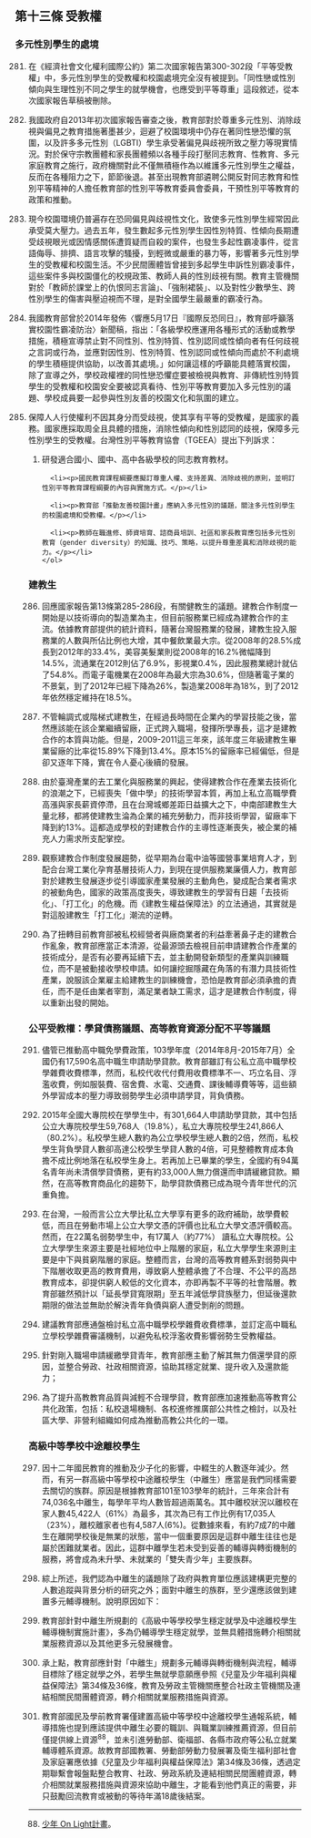 ## 第十三條 受教權

### 多元性別學生的處境

<ol start="281">
  <li><p>在《經濟社會文化權利國際公約》第二次國家報告第300-302段「平等受教權」中，多元性別學生的受教權和校園處境完全沒有被提到。「同性戀或性別傾向與生理性別不同之學生的就學機會，也應受到平等尊重」這段敘述，從本次國家報告草稿被刪除。</p></li>

  <li><p>我國政府自2013年初次國家報告審查之後，教育部對於尊重多元性別、消除歧視與偏見之教育措施著墨甚少，迴避了校園環境中仍存在著同性戀恐懼的氛圍，以及許多多元性別（LGBTI）學生承受著偏見與歧視所致之壓力等現實情況。對於保守宗教團體和家長團體頻以各種手段打壓同志教育、性教育、多元家庭教育之施行，政府機關對此不僅無積極作為以維護多元性別學生之權益，反而在各種阻力之下，節節後退。甚至出現教育部遴聘公開反對同志教育和性別平等精神的人擔任教育部的性別平等教育委員會委員，干預性別平等教育的政策和推動。</p></li>

  <li><p>現今校園環境仍普遍存在恐同偏見與歧視性文化，致使多元性別學生經常因此承受莫大壓力。過去五年，發生數起多元性別學生因性別特質、性傾向長期遭受歧視眼光或因情感關係遭質疑而自殺的案件，也發生多起性霸凌事件，從言語侮辱、排擠、語言攻擊的騷擾，到輕微或嚴重的暴力等，影響著多元性別學生的受教權和校園生活。不少民間團體皆曾接到多起學生申訴性別霸凌事件，這些案件多與校園僵化的校規政策、教師人員的性別歧視有關。教育主管機關對於「教師於課堂上的仇恨同志言論」、「強制裙裝」、以及對性少數學生、跨性別學生的傷害與壓迫視而不理，是對全國學生最嚴重的霸凌行為。</p></li>

  <li><p>我國教育部曾於2014年發佈〈響應5月17日『國際反恐同日』，教育部呼籲落實校園性霸凌防治〉新聞稿，指出：「各級學校應運用各種形式的活動或教學措施，積極宣導禁止對不同性別、性別特質、性別認同或性傾向者有任何歧視之言詞或行為，並應對因性別、性別特質、性別認同或性傾向而處於不利處境的學生積極提供協助，以改善其處境。」如何讓這樣的呼籲能具體落實校園，除了宣導之外，學校政權裡的同性戀恐懼症要被檢視與教育、非傳統性別特質學生的受教權和校園安全要被認真看待、性別平等教育要加入多元性別的議題、學校成員要一起參與性別友善的校園文化和氛圍的建立。</p></li>

  <li><p>保障人人行使權利不因其身分而受歧視，使其享有平等的受教權，是國家的義務。國家應採取周全且具體的措施，消除性傾向和性別認同的歧視，保障多元性別學生的受教權。台灣性別平等教育協會（TGEEA）提出下列訴求：</p>
    <ol>
      <li><p>研發適合國小、國中、高中各級學校的同志教育教材。</p></li>


      <li><p>國民教育課程綱要應擬訂尊重人權、支持差異、消除歧視的原則，並明訂性別平等教育課程綱要的內容與實施方式。</p></li>

      <li><p>教育部「推動友善校園計畫」應納入多元性別的議題，關注多元性別學生的校園處境和受教權。</p></li>

      <li><p>教師在職進修、師資培育、諮商員培訓、社區和家長教育應包括多元性別教育（gender diversity）的知識、技巧、策略，以提升尊重差異和消除歧視的能力。</p></li>
    </ol>
  </li>
</ol>

### 建教生

<ol start="286">
  <li><p>回應國家報告第13條第285-286段，有關健教生的議題。建教合作制度一開始是以技術導向的製造業為主，但目前服務業已經成為建教合作的主流。依據教育部提供的統計資料，隨著台灣服務業的發展，建教生投入服務業的人數與所佔比例也大增，其中餐飲業最大宗。從2008年的28.5%成長到2012年的33.4%，美容美髮業則從2008年的16.2%微幅降到14.5%，流通業在2012則佔了6.9%，影視業0.4%，因此服務業總計就佔了54.8%。而電子電機業在2008年為最大宗為30.6%，但隨著電子業的不景氣，到了2012年已經下降為26%，製造業2008年為18%，到了2012年依然穩定維持在18.5%。</p></li>

  <li><p>不管輪調式或階梯式建教生，在經過長時間在企業內的學習技能之後，當然應該能在該企業繼續留廠，正式跨入職場，發揮所學專長，這才是建教合作的本質與功能。但是，2009-2011這三年來，該年度三年級建教生畢業留廠的比率從15.89%下降到13.4%。原本15%的留廠率已經偏低，但是卻又逐年下降，實在令人憂心後續的發展。</p></li>

  <li><p>由於臺灣產業的去工業化與服務業的興起，使得建教合作在產業去技術化的浪潮之下，已經喪失「做中學」的技術學習本質，再加上私立高職學費高漲與家長薪資停滯，且在台灣城鄉差距日益擴大之下，中南部建教生大量北移，都將使建教生淪為企業的補充勞動力，而非技術學習，留廠率下降到約13%。這都造成學校的對建教合作的主導性逐漸喪失，被企業的補充人力需求所支配掌控。</p></li>

  <li><p>觀察建教合作制度發展趨勢，從早期為台電中油等國營事業培育人才，到配合台灣工業化孕育基層技術人力，到現在提供服務業廉價人力，教育部對於建教生發展逐步從引導國家產業發展的主動角色，變成配合業者需求的被動角色，國家的政策高度喪失，導致建教生的學習有日趨「去技術化」、「打工化」的危機。而《建教生權益保障法》的立法通過，其實就是對這股建教生「打工化」潮流的逆轉。</p></li>

  <li><p>為了扭轉目前教育部被私校經營者與廠商業者的利益牽著鼻子走的建教合作亂象，教育部應當正本清源，從最源頭去檢視目前申請建教合作產業的技術成分，是否有必要再延續下去，並主動開發新類型的產業與訓練職位，而不是被動接收學校申請。如何讓挖掘隱藏在角落的有潛力具技術性產業，說服該企業雇主給建教生的訓練機會，恐怕是教育部必須承擔的責任，而不是任由業者宰割，滿足業者缺工需求，這才是建教合作制度，得以重新出發的開始。</p></li>
</ol>

### 公平受教權：學貸債務議題、高等教育資源分配不平等議題

<ol start="291">
  <li><p>儘管已推動高中職免學費政策，103學年度（2014年8月-2015年7月）全國仍有17,590名高中職生申請助學貸款。教育部雖訂有公私立高中職學校學雜費收費標準，然而，私校代收代付費用收費標準不一、巧立名目、浮濫收費，例如服裝費、宿舍費、水電、交通費、課後輔導費等等，這些額外學習成本的壓力導致弱勢學生必須申請學貸，背負債務。</p></li>

  <li><p>2015年全國大專院校在學學生中，有301,664人申請助學貸款，其中包括公立大專院校學生59,768人（19.8%），私立大專院校學生241,866人（80.2%）。私校學生總人數約為公立學校學生總人數的2倍，然而，私校學生背負學貸人數卻高達公校學生學貸人數的4倍，可見整體教育成本負擔不成比例地落在私校學生身上。若再加上已畢業的學生，全國約有94萬名青年尚未清償學貸債務，更有約33,000人無力償還而申請緩繳貸款。顯然，在高等教育商品化的趨勢下，助學貸款債務已成為現今青年世代的沉重負擔。</p></li>

  <li><p>在台灣，一般而言公立大學比私立大學享有更多的政府補助，故學費較低，而且在勞動市場上公立大學文憑的評價也比私立大學文憑評價較高。然而，在22萬名弱勢學生中，有17萬人（約77%） 讀私立大專院校。公立大學學生來源主要是社經地位中上階層的家庭，私立大學學生來源則主要是中下與貧窮階層的家庭。整體而言，台灣的高等教育體系對弱勢與中下階層收取更高的教育費用，導致窮人整體承擔了不合理、不公平的高昂教育成本，卻提供窮人較低的文化資本，亦即再製不平等的社會階層。教育部雖然預計以「延長學貸寬限期」至五年減低學貸族壓力，但延後還款期限的做法並無助於解決青年負債與窮人遭受剝削的問題。</p></li>

  <li><p>建議教育部應通盤檢討私立高中職學校學雜費收費標準，並訂定高中職私立學校學雜費審議機制，以避免私校浮濫收費影響弱勢生受教權益。</p></li>

  <li><p>針對剛入職場申請緩繳學貸青年，教育部應主動了解其無力償還學貸的原因，並整合勞政、社政相關資源，協助其穩定就業、提升收入及還款能力；</p></li>

  <li><p>為了提升高教教育品質與減輕不合理學貸，教育部應加速推動高等教育公共化政策，包括：私校退場機制、各校進修推廣部公共性之檢討，以及社區大學、非營利組織如何成為推動高教公共化的一環。</p></li>
</ol>

### 高級中等學校中途離校學生

<ol start="297">
  <li><p>因十二年國民教育的推動及少子化的影響，中輟生的人數逐年減少。然而，有另一群高級中等學校中途離校學生（中離生）應當是我們同樣需要去關切的族群。原因是根據教育部101至103學年的統計，三年來合計有74,036名中離生，每學年平均人數皆超過兩萬名。其中離校狀況以離校在家人數45,422人（61%）為最多，其次為已有工作比例有17,035人（23%），離校離家者也有4,587人(6%)。從數據來看，有約7成7的中離生在離開學校後是無業的狀態，當中一個重要原因是這群中離生往往也是屬於困難就業者。因此，這群中離學生若未受到妥善的輔導與轉銜機制的服務，將會成為未升學、未就業的「雙失青少年」主要族群。</p></li>

  <li><p>綜上所述，我們認為中離生的議題除了政府與教育單位應該建構更完整的人數追蹤與背景分析的研究之外；面對中離生的族群，至少還應該做到建置多元輔導機制。說明原因如下：</p></li>

  <li><p>教育部針對中離生所規劃的《高級中等學校學生穩定就學及中途離校學生輔導機制實施計畫》，多為仍輔導學生穩定就學，並無具體措施轉介相關就業服務資源以及其他更多元發展機會。</p></li>

  <li><p>承上點，教育部應針對「中離生」規劃多元輔導與轉銜機制與流程，輔導目標除了穩定就學之外，若學生無就學意願應參照《兒童及少年福利與權益保障法》第34條及36條，教育及勞政主管機關應整合社政主管機關及連結相關民間團體資源，轉介相關就業服務措施與資源。</p></li>

  <li><p>教育部國民及學前教育署僅建置高級中等學校中途離校學生通報系統，輔導措施也提到應該提供中離生必要的職訓、與職業訓練推薦資源，但目前僅提供線上資源<sup>88</sup>，並未引進勞動部、衛福部、各縣市政府等公私立就業輔導體系資源。故教育部國教署、勞動部勞動力發展署及衛生福利部社會及家庭署應依據《兒童及少年福利與權益保障法》第34條及36條，透過定期聯繫會報盤點整合教育、社政、勞政系統及連結相關民間團體資源，轉介相關就業服務措施與資源來協助中離生，才能看到他們真正的需要，非只鼓勵回流教育或被動的等待年滿18歲後結案。</p></li>
</ol>

-----

<ol start="88">
  <li><a href="http://onlight.nasme.org.tw/front/bin/home.phtml" target="_blank">少年 On Light計畫</a>。</li>
</ol>

